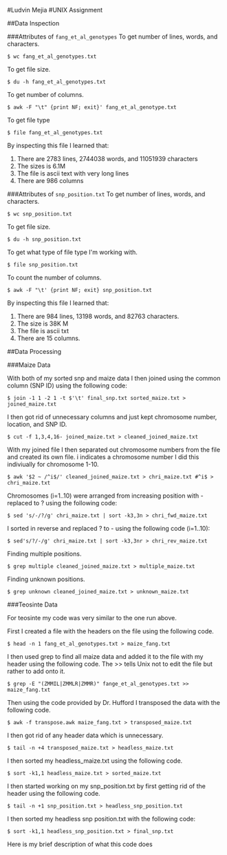 #Ludvin Mejia
#UNIX Assignment

##Data Inspection

###Attributes of `fang_et_al_genotypes`
To get number of lines, words, and characters. 

```
$ wc fang_et_al_genotypes.txt
```
To get file size.

```
$ du -h fang_et_al_genotypes.txt
```

To get number of columns.

```
$ awk -F "\t" {print NF; exit}' fang_et_al_genotype.txt
```
To get file type

```
$ file fang_et_al_genotypes.txt
```






By inspecting this file I learned that:

1. There are 2783 lines, 2744038 words, and 11051939 characters
2. The sizes is 6.1M
3. The file is ascii text with very long lines
4. There are 986 columns


###Attributes of `snp_position.txt`
To get number of lines, words, and characters. 

```
$ wc snp_position.txt 
```

To get file size.

```
$ du -h snp_position.txt
```

To get what type of file type I'm working with.

```
$ file snp_position.txt
```
To count the number of columns.

```
$ awk -F "\t' {print NF; exit} snp_position.txt
```

By inspecting this file I learned that:

1. There are 984 lines, 13198 words, and 82763 characters.
2. The size is 38K M
3. The file is ascii txt
4. There are 15 columns.


##Data Processing

###Maize Data


With both of my sorted snp and maize data I then joined using the common column (SNP ID) using the following code:

```
$ join -1 1 -2 1 -t $'\t' final_snp.txt sorted_maize.txt > joined_maize.txt
```

I then got rid of unnecessary columns and just kept chromosome number, location, and SNP ID.

```
$ cut -f 1,3,4,16- joined_maize.txt > cleaned_joined_maize.txt
```
With my joined file I then separated out chromosome numbers from the file and created its own file. i indicates a chromosome number I did this indiviually for chromosome 1-10.

```
$ awk '$2 ~ /^i$/' cleaned_joined_maize.txt > chri_maize.txt #^i$ > chri_maize.txt
```

Chromosomes (i=1..10) were arranged from increasing position with - replaced to ? using the following code:

```
$ sed 's/-/?/g' chri_maize.txt | sort -k3,3n > chri_fwd_maize.txt
```

I sorted in reverse and replaced ? to - using the following code (i=1..10):

```
$ sed's/?/-/g' chri_maize.txt | sort -k3,3nr > chri_rev_maize.txt
```

Finding multiple positions.
``` 
$ grep multiple cleaned_joined_maize.txt > multiple_maize.txt
```

Finding unknown positions.


```
$ grep unknown cleaned_joined_maize.txt > unknown_maize.txt
```



###Teosinte Data

For teosinte my code was very similar to the one run above.



First I created a file with the headers on the file using the following code.

```
$ head -n 1 fang_et_al_genotypes.txt > maize_fang.txt
```

I then used grep to find all maize data and added it to the file with my header using the following code. The >> tells Unix not to edit the file but rather to add onto it.

```
$ grep -E "(ZMMIL|ZMMLR|ZMMR)" fange_et_al_genotypes.txt >> maize_fang.txt
```

Then using the code provided by Dr. Hufford I transposed the data with the following code.

```
$ awk -f transpose.awk maize_fang.txt > transposed_maize.txt
```

I then got rid of any header data which is unnecessary.

```
$ tail -n +4 transposed_maize.txt > headless_maize.txt
```
I then sorted my headless_maize.txt using the following code.

```
$ sort -k1,1 headless_maize.txt > sorted_maize.txt
```

I then started working on my snp_position.txt by first getting rid of the header using the following code.

```
$ tail -n +1 snp_position.txt > headless_snp_position.txt
```

I then sorted my 
headless snp position.txt with the following code:

```
$ sort -k1,1 headless_snp_position.txt > final_snp.txt
```


Here is my brief description of what this code does